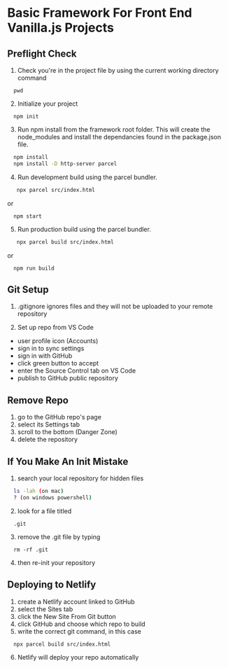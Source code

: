 # Basic Framework For Front End Vanilla.js Projects

## Preflight Check
1. Check you're in the project file by using the current working directory command
```
  pwd
```
2. Initialize your project
```
  npm init
```
3. Run npm install from the framework root folder. This will create the node_modules and install the dependancies found in the package.json file.
```bash
  npm install 
  npm install -D http-server parcel 
```
4. Run development build using the parcel bundler.
```bash
   npx parcel src/index.html
```
or
```
  npm start
```
5. Run production build using the parcel bundler.
```bash
   npx parcel build src/index.html
```
or
```
  npm run build
```


## Git Setup
1.  .gitignore ignores files and they will not be uploaded to your remote repository

2.  Set up repo from VS Code
   -  user profile icon (Accounts)
   -  sign in to sync settings
   -  sign in with GitHub
   -  click green button to accept
   -  enter the Source Control tab on VS Code
   -  publish to GitHub public repository


## Remove Repo
1.  go to the GitHub repo's page
2.  select its Settings tab
3.  scroll to the bottom (Danger Zone)
4.  delete the repository


## If You Make An Init Mistake
1.  search your local repository for hidden files
```bash
  ls -lah (on mac)
  ? (on windows powershell)
```
2.  look for a file titled
```
  .git
```
3.  remove the .git file by typing
```
  rm -rf .git
```
4.  then re-init your repository


## Deploying to Netlify
1.  create a Netlify account linked to GitHub
2.  select the Sites tab
3.  click the New Site From Git button
4.  click GitHub and choose which repo to build
5.  write the correct git command, in this case
```bash
  npx parcel build src/index.html
```
6.  Netlify will deploy your repo automatically